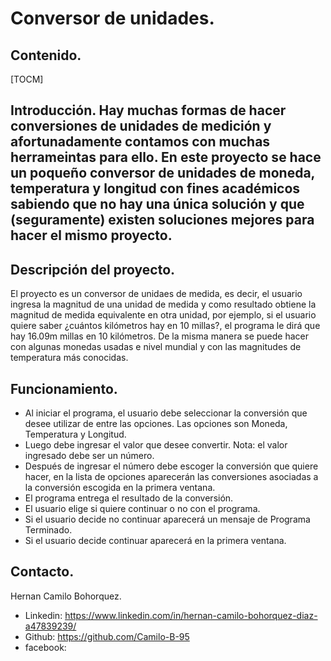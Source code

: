 <h1>Conversor de unidades.</h1>

<h2> Contenido. </h2>
[TOCM]

<h2>Introducción.
Hay muchas formas de hacer conversiones de unidades de medición y afortunadamente contamos con muchas herrameintas para ello. En este proyecto se hace un poqueño conversor de unidades de moneda, temperatura y longitud con fines académicos sabiendo que no hay una única solución y que (seguramente) existen soluciones mejores para hacer el mismo proyecto.

<h2>Descripción del proyecto.</h2>
El proyecto es un conversor de unidaes de medida, es decir, el usuario ingresa la magnitud de una unidad de medida y como resultado obtiene la magnitud de medida equivalente en otra unidad, por ejemplo, si el usuario quiere saber ¿cuántos kilómetros hay en 10 millas?, el programa le dirá que hay 16.09m millas en 10 kilómetros.
De la misma manera se puede hacer con algunas monedas usadas e nivel mundial y con las magnitudes de temperatura más conocidas.

<h2>Funcionamiento.</h2>

- Al iniciar el programa, el usuario debe seleccionar la conversión que desee utilizar de entre las opciones. Las opciones son Moneda, Temperatura y Longitud.
- Luego debe ingresar el valor que desee convertir. Nota: el valor ingresado debe ser un número.
- Después de ingresar el número debe escoger la conversión que quiere hacer, en la lista de opciones aparecerán las conversiones asociadas a la conversión escogida en la primera ventana.
- El programa entrega el resultado de la conversión.
- El usuario elige si quiere continuar o no con el programa.
- Si el usuario decide no continuar aparecerá un mensaje de Programa Terminado.
- Si el usuario decide continuar aparecerá en la primera ventana.

<h2>Contacto.</h2>

Hernan Camilo Bohorquez.

- Linkedin: https://www.linkedin.com/in/hernan-camilo-bohorquez-diaz-a47839239/
- Github: https://github.com/Camilo-B-95
- facebook:
